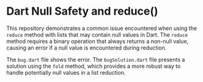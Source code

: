 # Dart Null Safety and reduce()

This repository demonstrates a common issue encountered when using the `reduce` method with lists that may contain null values in Dart. The `reduce` method requires a binary operation that always returns a non-null value, causing an error if a null value is encountered during reduction.

The `bug.dart` file shows the error. The `bugSolution.dart` file presents a solution using the `fold` method, which provides a more robust way to handle potentially null values in a list reduction.
